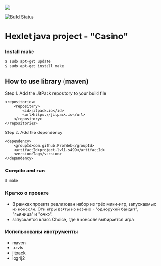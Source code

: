 [![](https://jitpack.io/v/ProsWeb/project-lvl1-s499.svg)](https://jitpack.io/#ProsWeb/project-lvl1-s499)

[![Build Status](https://travis-ci.org/ProsWeb/Casino-games.svg?branch=master)](https://travis-ci.org/ProsWeb/Casino-games)

# Hexlet java project - "Casino"

### Install make

```bash
$ sudo apt-get update
$ sudo apt-get install make
```

## How to use library (maven)

Step 1. Add the JitPack repository to your build file

```
<repositories>
	<repository>
	    <id>jitpack.io</id>
	    <url>https://jitpack.io</url>
	</repository>
</repositories>
 ``` 
 	
 Step 2. Add the dependency
 
```
<dependency>
  	<groupId>com.github.ProsWeb</groupId>
  	<artifactId>project-lvl1-s499</artifactId>
  	<version>Tag</version>
</dependency>
```

### Compile and run

```bash
$ make
```

### Кратко о проекте

 - В рамках проекта реализован набор из трёх мини-игр, запускаемых из консоли.
 Эти игры взяты из казино - "однорукий бандит", "пьяница" и "очко".
 - запускается класс Choice, где в консоле выбирается игра

### Использованы инструменты
 - maven
 - travis
 - jitpack
 - log4j2
